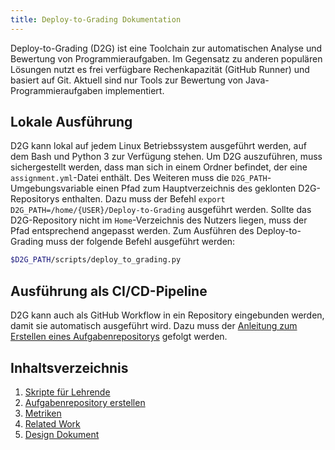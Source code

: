 ```yaml
---
title: Deploy-to-Grading Dokumentation
---
```


Deploy-to-Grading (D2G) ist eine Toolchain zur automatischen Analyse und Bewertung von Programmieraufgaben. Im Gegensatz zu anderen populären Lösungen nutzt es frei verfügbare Rechenkapazität (GitHub Runner) und basiert auf Git. Aktuell sind nur Tools zur Bewertung von Java-Programmieraufgaben implementiert.

## Lokale Ausführung

D2G kann lokal auf jedem Linux Betriebssystem ausgeführt werden, auf dem Bash und Python 3 zur Verfügung stehen. Um D2G auszuführen, muss sichergestellt werden, dass man sich in einem Ordner befindet, der eine `assignment.yml`-Datei enthält. Des Weiteren muss die `D2G_PATH`-Umgebungsvariable einen Pfad zum Hauptverzeichnis des geklonten D2G-Repositorys enthalten. Dazu muss der Befehl `export D2G_PATH=/home/{USER}/Deploy-to-Grading` ausgeführt werden. Sollte das D2G-Repository nicht im `Home`-Verzeichnis des Nutzers liegen, muss der Pfad entsprechend angepasst werden. Zum Ausführen des Deploy-to-Grading muss der folgende Befehl ausgeführt werden:

```bash
$D2G_PATH/scripts/deploy_to_grading.py
```

## Ausführung als CI/CD-Pipeline

D2G kann auch als GitHub Workflow in ein Repository eingebunden werden, damit sie automatisch ausgeführt wird. Dazu muss der [Anleitung zum Erstellen eines Aufgabenrepositorys](create_tasks_repository.md) gefolgt werden.

## Inhaltsverzeichnis

1. [Skripte für Lehrende](teacher_scripts.md)
2. [Aufgabenrepository erstellen](create_tasks_repository.md)
3. [Metriken](metrics/readme.md)
4. [Related Work](related_work/readme.md)
5. [Design Dokument](design_document/readme.md)
